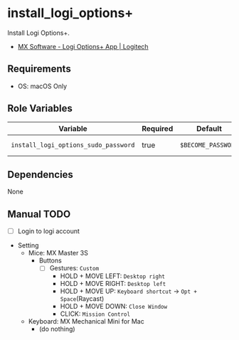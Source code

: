 # install_logi_options+

Install Logi Options+.

- [MX Software - Logi Options+ App | Logitech](https://www.logitech.com/en-us/mx/mx-software.html)

## Requirements

- OS: macOS Only

## Role Variables

| Variable                             | Required | Default            | Choices | Comments      |
|--------------------------------------|----------|--------------------|---------|---------------|
| `install_logi_options_sudo_password` | true     | `$BECOME_PASSWORD` | -       | sudo password |

## Dependencies

None

## Manual TODO

- [ ] Login to logi account
- Setting
  - Mice: MX Master 3S
    - Buttons
      - [ ] Gestures: `Custom`
        - HOLD + MOVE LEFT: `Desktop right`
        - HOLD + MOVE RIGHT: `Desktop left`
        - HOLD + MOVE UP: `Keyboard shortcut` → `Opt + Space`(Raycast)
        - HOLD + MOVE DOWN: `Close Window`
        - CLICK: `Mission Control`
  - Keyboard: MX Mechanical Mini for Mac
    - (do nothing)
